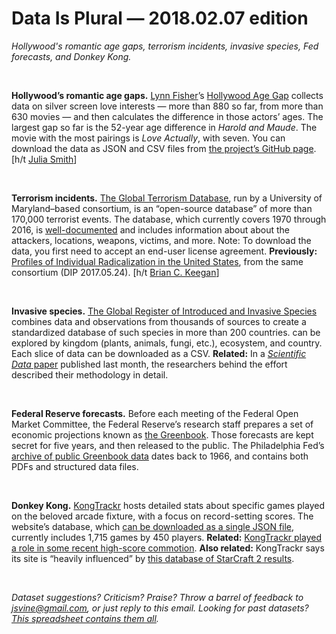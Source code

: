 Data Is Plural — 2018.02.07 edition
===================================

*Hollywood's romantic age gaps, terrorism incidents, invasive species, Fed forecasts, and Donkey Kong.*

&nbsp;

**Hollywood’s romantic age gaps.** [Lynn Fisher](https://lynnandtonic.com/)’s [Hollywood Age Gap](https://hollywoodagegap.com/) collects data on silver screen love interests — more than 880 so far, from more than 630 movies — and then calculates the difference in those actors’ ages. The largest gap so far is the 52-year age difference in *Harold and Maude*. The movie with the most pairings is *Love Actually*, with seven. You can download the data as JSON and CSV files from [the project’s GitHub page](https://github.com/lynnandtonic/hollywood-age-gap). [h/t [Julia Smith](https://us1.campaign-archive.com/?u=81670c9d1b5fbeba1c29f2865&id=3a8cef6b3c)]

&nbsp;

**Terrorism incidents.** [The Global Terrorism Database](http://www.start.umd.edu/gtd/), run by a University of Maryland–based consortium, is an “open-source database” of more than 170,000 terrorist events. The database, which currently covers 1970 through 2016, is [well-documented](https://www.start.umd.edu/gtd/using-gtd/) and includes information about about the attackers, locations, weapons, victims, and more. Note: To download the data, you first need to accept an end-user license agreement. **Previously:** [Profiles of Individual Radicalization in the United States](https://tinyletter.com/data-is-plural/letters/data-is-plural-2017-05-24-edition), from the same consortium (DIP 2017.05.24). [h/t [Brian C. Keegan](http://www.brianckeegan.com/about/)]

&nbsp;

**Invasive species.** [The Global Register of Introduced and Invasive Species](http://www.griis.org/) combines data and observations from thousands of sources to create a standardized database of such species in more than 200 countries. can be explored by kingdom (plants, animals, fungi, etc.), ecosystem, and country. Each slice of data can be downloaded as a CSV. **Related:** In a [*Scientific Data* paper](https://www.nature.com/articles/sdata2017202) published last month, the researchers behind the effort described their methodology in detail.

&nbsp;

**Federal Reserve forecasts.** Before each meeting of the Federal Open Market Committee, the Federal Reserve’s research staff prepares a set of economic projections known as [the Greenbook](https://en.wikipedia.org/wiki/Greenbook). Those forecasts are kept secret for five years, and then released to the public. The Philadelphia Fed’s [archive of public Greenbook data](https://www.philadelphiafed.org/research-and-data/real-time-center/greenbook-data/) dates back to 1966, and contains both PDFs and structured data files.

&nbsp;

**Donkey Kong.** [KongTrackr](http://kongtrackr.herokuapp.com) hosts detailed stats about specific games played on the beloved arcade fixture, with a focus on record-setting scores. The website’s database, which [can be downloaded as a single JSON file](http://kongtrackr.herokuapp.com/#/exportDatabase), currently includes 1,715 games by 450 players. **Related:** [KongTrackr played a role in some recent high-score commotion](https://arstechnica.com/gaming/2018/02/donkey-kong-scoreboard-strips-billy-mitchells-high-score-claims/). **Also related:** KongTrackr says its site is “heavily influenced” by [this database of StarCraft 2 results](http://aligulac.com/).

&nbsp;

*Dataset suggestions? Criticism? Praise? Throw a barrel of feedback to <jsvine@gmail.com>, or just reply to this email. Looking for past datasets? [This spreadsheet contains them all](https://docs.google.com/spreadsheets/d/1wZhPLMCHKJvwOkP4juclhjFgqIY8fQFMemwKL2c64vk).*
